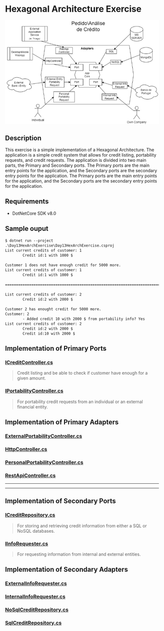 # Hexagonal Architecture Exercise

![Exercise application Diagram](./Doc/Images/exercise-hex-arch.jpg)

## Description

This exercise is a simple implementation of a Hexagonal Architecture. The application is a simple credit system that allows for credit listing, portability requests, and credit requests.
The application is divided into two main parts, the Primary and Secondary ports.
The Primary ports are the main entry points for the application, and the Secondary ports are the secondary entry points for the application. The Primary ports are the main entry points for the application, and the Secondary ports are the secondary entry points for the application.

## Requirements

* DotNetCore SDK v8.0

## Sample ouput

```shell
$ dotnet run --project .\Day13HexArchExercise\Day13HexArchExercise.csproj
List current credits of customer: 1
        Credit id:1 with 1000 $

Customer 1 does not have enough credit for 5000 more.
List current credits of customer: 1
        Credit id:1 with 1000 $

================================================================================

List current credits of customer: 2
        Credit id:2 with 2000 $

Customer 2 has enought credit for 5000 more.
Customer: 2
        - Added credit 10 with 2000 $ from portability info? Yes
List current credits of customer: 2
        Credit id:2 with 2000 $
        Credit id:10 with 2000 $
```

## Implementation of Primary Ports

### [ICreditController.cs](./Day13HexArchExercise/Primary/Interfaces/ICreditController.cs)

> Credit listing and be able to check if customer have enough for a given amount.

### [IPortabilityController.cs](./Day13HexArchExercise/Primary/Interfaces/IPortabilityController.cs)

> For portability credit requests from an individual or an external financial entity.

## Implementation of Primary Adapters

### [ExternalPortabilityController.cs](./Day13HexArchExercise/Primary/Adapters/ExternalPortabilityController.cs)

### [HttpController.cs](./Day13HexArchExercise/Primary/Adapters/HttpController.cs)

### [PersonalPortabilityController.cs](./Day13HexArchExercise/Primary/Adapters/PersonalPortabilityController.cs)

### [RestApiController.cs](./Day13HexArchExercise/Primary/Adapters/RestApiController.cs)

---
---

## Implementation of Secondary Ports

### [ICreditRepository.cs](./Day13Hexercise/Secondary/Interfaces/ICreditRepository.cs)

> For storing and retrieving credit information from either a SQL or NoSQL databases.

### [IInfoRequester.cs](./Day13Hexercise/Secondary/Interfaces/IInfoRequester.cs)

> For requesting information from internal and external entities.

## Implementation of Secondary Adapters

### [ExternalInfoRequester.cs](./Day13Hexercise/Secondary/Adapters/ExternalInfoRequester.cs)

### [InternalInfoRequester.cs](./Day13Hexercise/Secondary/Adapters/InternalInfoRequester.cs)

### [NoSqlCreditRepository.cs](./Day13Hexercise/Secondary/Adapters/NoSqlCreditRepository.cs)

### [SqlCreditRepository.cs](./Day13Hexercise/Secondary/Adapters/SqlCreditRepository.cs)
